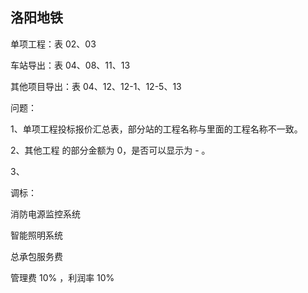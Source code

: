 ## 洛阳地铁

单项工程：表 02、03

车站导出：表 04、08、11、13

其他项目导出：表 04、12、12-1、12-5、13

问题：

1、单项工程投标报价汇总表，部分站的工程名称与里面的工程名称不一致。

2、其他工程 的部分金额为 0，是否可以显示为 - 。

3、

调标：

消防电源监控系统

智能照明系统

总承包服务费

管理费 10% ，利润率 10%
